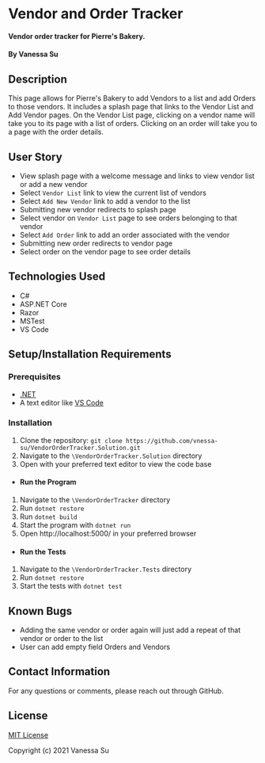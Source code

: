 # Vendor and Order Tracker

#### Vendor order tracker for Pierre's Bakery.

#### By Vanessa Su

## Description

This page allows for Pierre's Bakery to add Vendors to a list and add Orders to those vendors. It includes a splash page that links to the Vendor List and Add Vendor pages. On the Vendor List page, clicking on a vendor name will take you to its page with a list of orders. Clicking on an order will take you to a page with the order details.

## User Story

* View splash page with a welcome message and links to view vendor list or add a new vendor
* Select `Vendor List` link to view the current list of vendors
* Select `Add New Vendor` link to add a vendor to the list
* Submitting new vendor redirects to splash page
* Select vendor on `Vendor List` page to see orders belonging to that vendor
* Select `Add Order` link to add an order associated with the vendor
* Submitting new order redirects to vendor page
* Select order on the vendor page to see order details

## Technologies Used

* C#
* ASP.NET&#8203; Core
* Razor
* MSTest
* VS Code

## Setup/Installation Requirements

### Prerequisites
* [.NET](https://dotnet.microsoft.com/)
* A text editor like [VS Code](https://code.visualstudio.com/)

### Installation
1. Clone the repository: `git clone https://github.com/vnessa-su/VendorOrderTracker.Solution.git`
2. Navigate to the `\VendorOrderTracker.Solution` directory
3. Open with your preferred text editor to view the code base
* #### Run the Program
1. Navigate to the `\VendorOrderTracker` directory
2. Run `dotnet restore`
3. Run `dotnet build`
4. Start the program with `dotnet run`
5. Open http://localhost:5000/ in your preferred browser
* #### Run the Tests
1. Navigate to the `\VendorOrderTracker.Tests` directory
2. Run `dotnet restore`
4. Start the tests with `dotnet test`

## Known Bugs

* Adding the same vendor or order again will just add a repeat of that vendor or order to the list
* User can add empty field Orders and Vendors

## Contact Information

For any questions or comments, please reach out through GitHub.

## License

[MIT License](license)

Copyright (c) 2021 Vanessa Su
